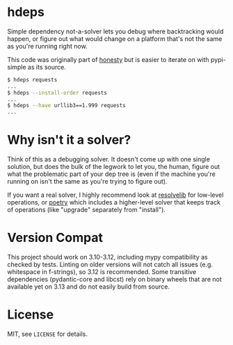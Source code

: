 # hdeps

Simple dependency not-a-solver lets you debug where backtracking would happen,
or figure out what would change on a platform that's not the same as you're
running right now.

This code was originally part of [honesty](https://pypi.org/project/honesty/)
but is easier to iterate on with pypi-simple as its source.

```sh
$ hdeps requests
...
$ hdeps --install-order requests
...
$ hdeps --have urllib3==1.999 requests
...
```

# Why isn't it a solver?

Think of this as a debugging solver.  It doesn't come up with one single
solution, but does the bulk of the legwork to let you, the human, figure out
what the problematic part of your dep tree is (even if the machine you're
running on isn't the same as you're trying to figure out).

If you want a real solver, I highly recommend look at
[resolvelib](https://pypi.org/project/resolvelib/) for low-level operations, or
[poetry](https://pypi.org/project/poetry/) which includes a higher-level solver
that keeps track of operations (like "upgrade" separately from "install").

# Version Compat

This project should work on 3.10-3.12, including mypy compatibility as checked
by tests.  Linting on older versions will not catch all issues (e.g. whitespace
in f-strings), so 3.12 is recommended.  Some transitive dependencies
(pydantic-core and libcst) rely on binary wheels that are not available yet on
3.13 and do not easily build from source.

# License

MIT, see `LICENSE` for details.
